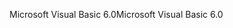 <span data-ttu-id="fa938-101">Microsoft Visual Basic 6.0</span><span class="sxs-lookup"><span data-stu-id="fa938-101">Microsoft Visual Basic 6.0</span></span>
